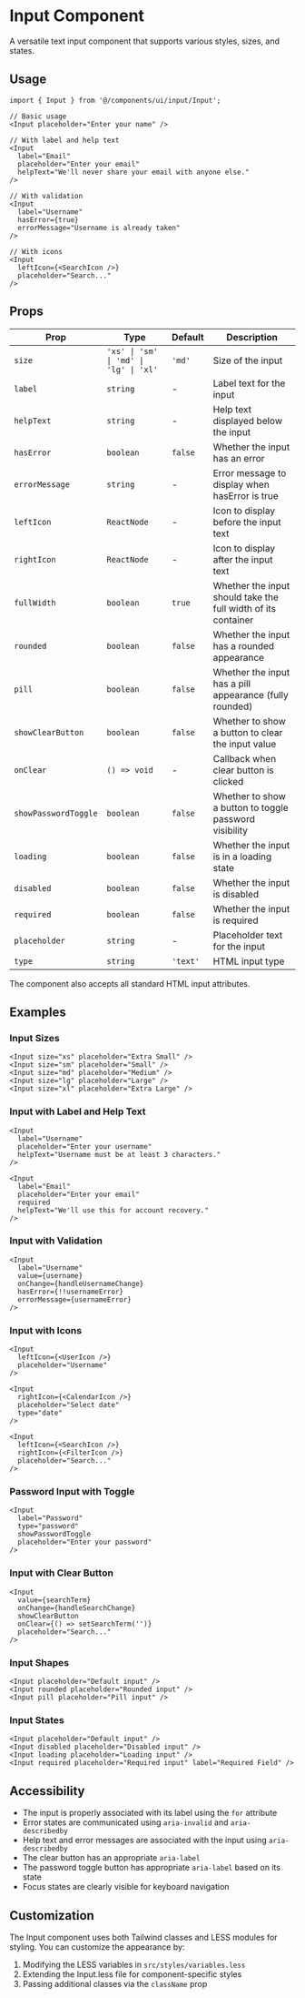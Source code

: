 # Input Component

A versatile text input component that supports various styles, sizes, and states.

## Usage

```tsx
import { Input } from '@/components/ui/input/Input';

// Basic usage
<Input placeholder="Enter your name" />

// With label and help text
<Input 
  label="Email" 
  placeholder="Enter your email" 
  helpText="We'll never share your email with anyone else."
/>

// With validation
<Input 
  label="Username" 
  hasError={true}
  errorMessage="Username is already taken"
/>

// With icons
<Input 
  leftIcon={<SearchIcon />} 
  placeholder="Search..." 
/>
```

## Props

| Prop | Type | Default | Description |
|------|------|---------|-------------|
| `size` | `'xs' \| 'sm' \| 'md' \| 'lg' \| 'xl'` | `'md'` | Size of the input |
| `label` | `string` | - | Label text for the input |
| `helpText` | `string` | - | Help text displayed below the input |
| `hasError` | `boolean` | `false` | Whether the input has an error |
| `errorMessage` | `string` | - | Error message to display when hasError is true |
| `leftIcon` | `ReactNode` | - | Icon to display before the input text |
| `rightIcon` | `ReactNode` | - | Icon to display after the input text |
| `fullWidth` | `boolean` | `true` | Whether the input should take the full width of its container |
| `rounded` | `boolean` | `false` | Whether the input has a rounded appearance |
| `pill` | `boolean` | `false` | Whether the input has a pill appearance (fully rounded) |
| `showClearButton` | `boolean` | `false` | Whether to show a button to clear the input value |
| `onClear` | `() => void` | - | Callback when clear button is clicked |
| `showPasswordToggle` | `boolean` | `false` | Whether to show a button to toggle password visibility |
| `loading` | `boolean` | `false` | Whether the input is in a loading state |
| `disabled` | `boolean` | `false` | Whether the input is disabled |
| `required` | `boolean` | `false` | Whether the input is required |
| `placeholder` | `string` | - | Placeholder text for the input |
| `type` | `string` | `'text'` | HTML input type |

The component also accepts all standard HTML input attributes.

## Examples

### Input Sizes

```tsx
<Input size="xs" placeholder="Extra Small" />
<Input size="sm" placeholder="Small" />
<Input size="md" placeholder="Medium" />
<Input size="lg" placeholder="Large" />
<Input size="xl" placeholder="Extra Large" />
```

### Input with Label and Help Text

```tsx
<Input 
  label="Username" 
  placeholder="Enter your username" 
  helpText="Username must be at least 3 characters."
/>

<Input 
  label="Email" 
  placeholder="Enter your email" 
  required
  helpText="We'll use this for account recovery."
/>
```

### Input with Validation

```tsx
<Input 
  label="Username" 
  value={username}
  onChange={handleUsernameChange}
  hasError={!!usernameError}
  errorMessage={usernameError}
/>
```

### Input with Icons

```tsx
<Input 
  leftIcon={<UserIcon />}
  placeholder="Username" 
/>

<Input 
  rightIcon={<CalendarIcon />}
  placeholder="Select date" 
  type="date"
/>

<Input 
  leftIcon={<SearchIcon />}
  rightIcon={<FilterIcon />}
  placeholder="Search..." 
/>
```

### Password Input with Toggle

```tsx
<Input 
  label="Password"
  type="password"
  showPasswordToggle
  placeholder="Enter your password" 
/>
```

### Input with Clear Button

```tsx
<Input 
  value={searchTerm}
  onChange={handleSearchChange}
  showClearButton
  onClear={() => setSearchTerm('')}
  placeholder="Search..." 
/>
```

### Input Shapes

```tsx
<Input placeholder="Default input" />
<Input rounded placeholder="Rounded input" />
<Input pill placeholder="Pill input" />
```

### Input States

```tsx
<Input placeholder="Default input" />
<Input disabled placeholder="Disabled input" />
<Input loading placeholder="Loading input" />
<Input required placeholder="Required input" label="Required Field" />
```

## Accessibility

- The input is properly associated with its label using the `for` attribute
- Error states are communicated using `aria-invalid` and `aria-describedby`
- Help text and error messages are associated with the input using `aria-describedby`
- The clear button has an appropriate `aria-label`
- The password toggle button has appropriate `aria-label` based on its state
- Focus states are clearly visible for keyboard navigation

## Customization

The Input component uses both Tailwind classes and LESS modules for styling. You can customize the appearance by:

1. Modifying the LESS variables in `src/styles/variables.less`
2. Extending the Input.less file for component-specific styles
3. Passing additional classes via the `className` prop